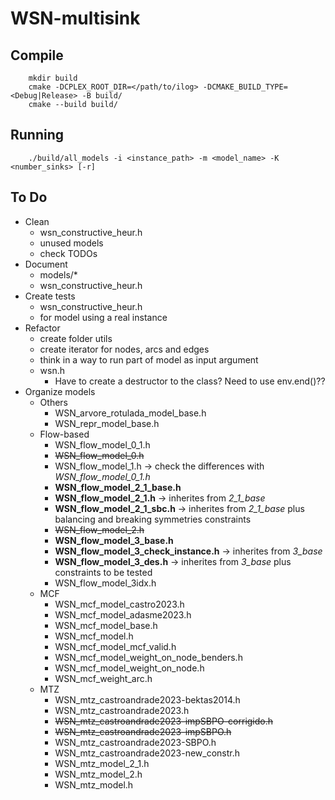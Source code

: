 # WSN-multisink

## Compile
```
    mkdir build
    cmake -DCPLEX_ROOT_DIR=</path/to/ilog> -DCMAKE_BUILD_TYPE=<Debug|Release> -B build/
    cmake --build build/
```

## Running
```
    ./build/all_models -i <instance_path> -m <model_name> -K <number_sinks> [-r]
```

## To Do
* Clean
  * wsn_constructive_heur.h
  * unused models
  * check TODOs
* Document
  * models/*
  * wsn_constructive_heur.h
* Create tests 
  * wsn_constructive_heur.h
  * for model using a real instance
* Refactor
  * create folder utils
  * create iterator for nodes, arcs and edges
  * think in a way to run part of model as input argument
  * wsn.h
    * Have to create a destructor to the class? Need to use env.end()??
* Organize models
  * Others
    * WSN_arvore_rotulada_model_base.h   
    * WSN_repr_model_base.h
  * Flow-based
    * WSN_flow_model_0_1.h
    * ~~WSN_flow_model_0.h~~
    * WSN_flow_model_1.h -> check the differences with *WSN_flow_model_0_1.h*
    * **WSN_flow_model_2_1_base.h**
    * **WSN_flow_model_2_1.h** -> inherites from *2_1_base*
    * **WSN_flow_model_2_1_sbc.h** -> inherites from *2_1_base* plus balancing and breaking symmetries constraints
    * ~~WSN_flow_model_2.h~~         
    * **WSN_flow_model_3_base.h**      
    * **WSN_flow_model_3_check_instance.h** -> inherites from *3_base*
    * **WSN_flow_model_3_des.h** -> inherites from *3_base* plus constraints to be tested
    * WSN_flow_model_3idx.h             
  * MCF        
    * WSN_mcf_model_castro2023.h
    * WSN_mcf_model_adasme2023.h        
    * WSN_mcf_model_base.h               
    * WSN_mcf_model.h
    * WSN_mcf_model_mcf_valid.h
    * WSN_mcf_model_weight_on_node_benders.h
    * WSN_mcf_model_weight_on_node.h
    * WSN_mcf_weight_arc.h
  * MTZ
    * WSN_mtz_castroandrade2023-bektas2014.h
    * WSN_mtz_castroandrade2023.h
    * ~~WSN_mtz_castroandrade2023-impSBPO-corrigido.h~~
    * ~~WSN_mtz_castroandrade2023-impSBPO.h~~
    * WSN_mtz_castroandrade2023-SBPO.h
    * WSN_mtz_castroandrade2023-new_constr.h
    * WSN_mtz_model_2_1.h
    * WSN_mtz_model_2.h
    * WSN_mtz_model.h
